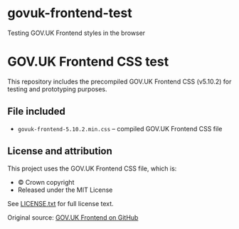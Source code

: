 # govuk-frontend-test
Testing GOV.UK Frontend styles in the browser

# GOV.UK Frontend CSS test

This repository includes the precompiled GOV.UK Frontend CSS (v5.10.2) for testing and prototyping purposes.

## File included

- `govuk-frontend-5.10.2.min.css` – compiled GOV.UK Frontend CSS file

## License and attribution

This project uses the GOV.UK Frontend CSS file, which is:

- © Crown copyright
- Released under the MIT License

See [LICENSE.txt](LICENSE.txt) for full license text.

Original source: [GOV.UK Frontend on GitHub](https://github.com/alphagov/govuk-frontend)

